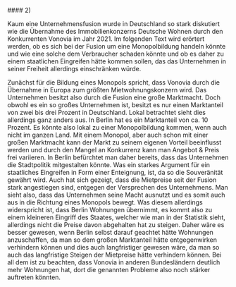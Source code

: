 \#### 2)

Kaum eine Unternehmensfusion wurde in Deutschland so stark diskutiert wie die Übernahme des Immobilienkonzerns Deutsche Wohnen durch den Konkurrenten Vonovia im Jahr 2021. Im folgenden Text wird erörtert werden, ob es sich bei der Fusion um eine Monopolbildung handeln könnte und wie eine solche dem Verbraucher schaden könnte und ob es daher zu einem staatlichen Eingreifen hätte kommen sollen, das das Unternehmen in seiner Freiheit allerdings einschränken würde.



Zunächst für die Bildung eines Monopols spricht, dass Vonovia durch die Übernahme in Europa zum größten Mietwohnungskonzern wird. Das Unternehmen besitzt also durch die Fusion eine große Marktmacht. Doch obwohl es ein so großes Unternehmen ist, besitzt es nur einen Marktanteil von zwei bis drei Prozent in Deutschland. Lokal betrachtet sieht dies allerdings ganz anders aus. In Berlin hat es ein Marktanteil von ca. 10 Prozent. Es könnte also lokal zu einer Monopolbildung kommen, wenn auch nicht im ganzen Land. Mit einem Monopol, aber auch schon mit einer großen Marktmacht kann der Markt zu seinem eigenen Vorteil beeinflusst werden und durch den Mangel an Konkurrenz kann man Angebot \& Preis frei variieren. In Berlin befürchtet man daher bereits, dass das Unternehmen die Stadtpolitik mitgestalten könnte. Was ein starkes Argument für ein staatliches Eingreifen in Form einer Enteignung, ist, da so die Souveränität gewährt wird. Auch hat sich gezeigt, dass die Mietpreise seit der Fusion stark angestiegen sind, entgegen der Versprechen des Unternehmens. Man sieht also, dass das Unternehmen seine Macht ausnutzt und es somit auch aus in die Richtung eines Monopols bewegt. Was diesem allerdings widerspricht ist, dass Berlin Wohnungen übernimmt, es kommt also zu einem kleineren Eingriff des Staates, welcher wie man in der Statistik sieht, allerdings nicht die Preise davon abgehalten hat zu steigen. Daher wäre es besser gewesen, wenn Berlin selbst darauf geachtet hätte Wohnungen anzuschaffen, da man so dem großen Marktanteil hätte entgegenwirken verhindern können und dies auch langfristiger gewesen wäre, da man so auch das langfristige Steigen der Mietpreise hätte verhindern können. Bei all dem ist zu beachten, dass Vonovia in anderen Bundesländern deutlich mehr Wohnungen hat, dort die genannten Probleme also noch stärker auftreten könnten.

